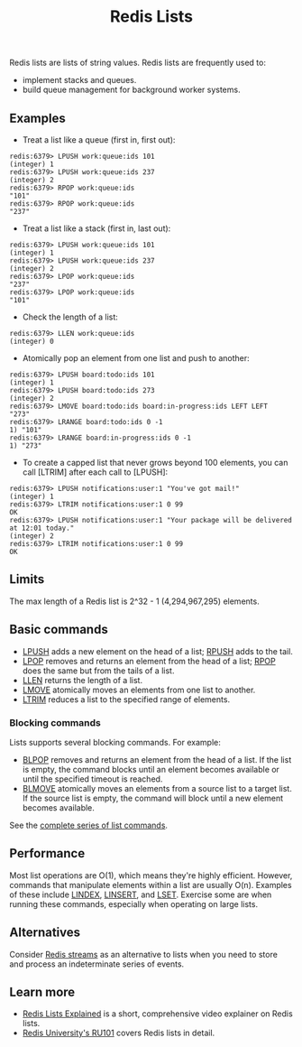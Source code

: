 ﻿---
title: "Redis Lists"
linkTitle: "Lists"
weight: 3
description: >
    Introduction to Redis Lists
---

Redis lists are lists of string values. Redis lists are frequently used to:

* implement stacks and queues.
* build queue management for background worker systems.

## Examples

* Treat a list like a queue (first in, first out):
```
redis:6379> LPUSH work:queue:ids 101
(integer) 1
redis:6379> LPUSH work:queue:ids 237
(integer) 2
redis:6379> RPOP work:queue:ids
"101"
redis:6379> RPOP work:queue:ids
"237"
```

* Treat a list like a stack (first in, last out):
```
redis:6379> LPUSH work:queue:ids 101
(integer) 1
redis:6379> LPUSH work:queue:ids 237
(integer) 2
redis:6379> LPOP work:queue:ids
"237"
redis:6379> LPOP work:queue:ids
"101"
```

* Check the length of a list:
```
redis:6379> LLEN work:queue:ids
(integer) 0
```

* Atomically pop an element from one list and push to another:
```
redis:6379> LPUSH board:todo:ids 101
(integer) 1
redis:6379> LPUSH board:todo:ids 273
(integer) 2
redis:6379> LMOVE board:todo:ids board:in-progress:ids LEFT LEFT
"273"
redis:6379> LRANGE board:todo:ids 0 -1
1) "101"
redis:6379> LRANGE board:in-progress:ids 0 -1
1) "273"
```

* To create a capped list that never grows beyond 100 elements, you can call [LTRIM] after each call to [LPUSH]:
```
redis:6379> LPUSH notifications:user:1 "You've got mail!"
(integer) 1
redis:6379> LTRIM notifications:user:1 0 99
OK
redis:6379> LPUSH notifications:user:1 "Your package will be delivered at 12:01 today."
(integer) 2
redis:6379> LTRIM notifications:user:1 0 99
OK
```

## Limits

The max length of a Redis list is 2^32 - 1 (4,294,967,295) elements.

## Basic commands

* [LPUSH](/commands/lpush) adds a new element on the head of a list; [RPUSH](/commands/rpush) adds to the tail. 
* [LPOP](/commands/lpush) removes and returns an element from the head of a list; [RPOP](/commands/rpush) does the same but from the tails of a list. 
* [LLEN](/commands/llen) returns the length of a list.
* [LMOVE](/commands/lmove) atomically moves an elements from one list to another.
* [LTRIM](/commands/ltrim) reduces a list to the specified range of elements.

### Blocking commands

Lists supports several blocking commands. For example:

* [BLPOP](/commands/blpush) removes and returns an element from the head of a list. If the list is empty, the command blocks until an element becomes available or until the specified timeout is reached.
* [BLMOVE](/commands/blmove) atomically moves an elements from a source list to a target list. If the source list is empty, the command will block until a new element becomes available.

See the [complete series of list commands](https://redis.io/commands/?group=list).

## Performance

Most list operations are O(1), which means they're highly efficient. However, commands that manipulate elements within a list are usually O(n). Examples of these include [LINDEX](/commands/lindex), [LINSERT](/commands/linsert), and [LSET](/commmands/lset). Exercise some are when running these commands, especially when operating on large lists.

## Alternatives

Consider [Redis streams](/docs/data-types/streams) as an alternative to lists when you need to store and process an indeterminate series of events.

## Learn more

* [Redis Lists Explained](https://www.youtube.com/watch?v=PB5SeOkkxQc) is a short, comprehensive video explainer on Redis lists.
* [Redis University's RU101](https://university.redis.com/courses/ru101/) covers Redis lists in detail.
